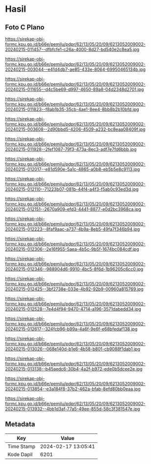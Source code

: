 # Hasil

## Foto C Plano

https://sirekap-obj-formc.kpu.go.id/b66e/pemilu/pdpr/62/13/05/20/09/6213052009002-20240215-011457--dfbfcfe1-c26a-4000-8d27-bd540e2c8ea5.jpg

https://sirekap-obj-formc.kpu.go.id/b66e/pemilu/pdpr/62/13/05/20/09/6213052009002-20240215-003044--e41d4db7-ae85-433e-8064-69950465134b.jpg

https://sirekap-obj-formc.kpu.go.id/b66e/pemilu/pdpr/62/13/05/20/09/6213052009002-20240215-011655--d4c5be69-d997-4650-89a8-04d2348d2701.jpg

https://sirekap-obj-formc.kpu.go.id/b66e/pemilu/pdpr/62/13/05/20/09/6213052009002-20240215-011823--f8ab1b35-35cb-4ae1-8ee4-8bb8b2b10bfd.jpg

https://sirekap-obj-formc.kpu.go.id/b66e/pemilu/pdpr/62/13/05/20/09/6213052009002-20240215-003608--2d90bbd5-4206-4509-a232-bc8eaa08409f.jpg

https://sirekap-obj-formc.kpu.go.id/b66e/pemilu/pdpr/62/13/05/20/09/6213052009002-20240215-011928--2fef1087-79f3-473a-8ec3-adf7e7fd6bbb.jpg

https://sirekap-obj-formc.kpu.go.id/b66e/pemilu/pdpr/62/13/05/20/09/6213052009002-20240215-012017--e81d590e-5a1c-4865-a0b8-eb5b5e8c9113.jpg

https://sirekap-obj-formc.kpu.go.id/b66e/pemilu/pdpr/62/13/05/20/09/6213052009002-20240215-012110--71223b07-081b-44f4-a4f3-f5ab0c93ed3d.jpg

https://sirekap-obj-formc.kpu.go.id/b66e/pemilu/pdpr/62/13/05/20/09/6213052009002-20240215-012151--2670a909-efd3-4441-8877-e0d2bc3968ca.jpg

https://sirekap-obj-formc.kpu.go.id/b66e/pemilu/pdpr/62/13/05/20/09/6213052009002-20240215-012223--8faf9aac-a737-4b9a-8eb5-49fa7f346b94.jpg

https://sirekap-obj-formc.kpu.go.id/b66e/pemilu/pdpr/62/13/05/20/09/6213052009002-20240215-012306--2e16f955-5aea-4b5c-9b5f-1674bc084cdf.jpg

https://sirekap-obj-formc.kpu.go.id/b66e/pemilu/pdpr/62/13/05/20/09/6213052009002-20240215-012346--988904d6-9910-4bc5-8f6d-1b96205c6cc0.jpg

https://sirekap-obj-formc.kpu.go.id/b66e/pemilu/pdpr/62/13/05/20/09/6213052009002-20240215-012425--3bf2738e-033e-4b92-92b9-00960a815769.jpg

https://sirekap-obj-formc.kpu.go.id/b66e/pemilu/pdpr/62/13/05/20/09/6213052009002-20240215-012528--7e4d4f94-9470-4714-a196-3571dabedd34.jpg

https://sirekap-obj-formc.kpu.go.id/b66e/pemilu/pdpr/62/13/05/20/09/6213052009002-20240215-012617--324fcb96-b99a-4a6f-9e6f-e68bfedaf138.jpg

https://sirekap-obj-formc.kpu.go.id/b66e/pemilu/pdpr/62/13/05/20/09/6213052009002-20240215-013026--068e140d-b1e6-4b58-b801-cb9088f1dab1.jpg

https://sirekap-obj-formc.kpu.go.id/b66e/pemilu/pdpr/62/13/05/20/09/6213052009002-20240215-013138--b45aedc6-30b4-4a2f-b972-ede0b5dcee2e.jpg

https://sirekap-obj-formc.kpu.go.id/b66e/pemilu/pdpr/62/13/05/20/09/6213052009002-20240215-013854--e3a184f8-37b2-462a-bfab-8efd80bb0eaa.jpg

https://sirekap-obj-formc.kpu.go.id/b66e/pemilu/pdpr/62/13/05/20/09/6213052009002-20240215-013932--4bb1d3af-77a5-49ee-855d-58c3f381547e.jpg


## Metadata

| Key        | Value               |
| ---------- | ------------------- |
| Time Stamp | 2024-02-17 13:05:41 |
| Kode Dapil | 6201                |



